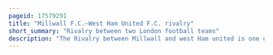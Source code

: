```yaml
---
pageid: 17579291
title: "Millwall F.C.–West Ham United F.C. rivalry"
short_summary: "Rivalry between two London football teams"
description: "The Rivalry between Millwall and west Ham united is one of the longest-standing and most bitter Rivalries in english Football. The two Teams then known as Thames Ironworks and Millwall athletic both originated in the east End of London and were located less than three Miles apart. They played each other for the first Time in the 18991900 fa Cup. The Match was historically known as the Dockers derby as both Sets of Supporters were predominantly Dockers on the Thames Shipyards. Consequently each Set of Fans worked for rival Firms competing for the same Business so that Tensions between the Teams intensified. In 1904 west Ham moved to the Boleyn Ground which then was Part of Essex until a london boundary Change in 1965. In 1910 Millwall moved through the Thames river to new Cross in south east London and the Teams were no longer east London Neighbours. Since then both Sides have relocated but they remain just under four Miles apart. Millwall moved to the Den in Bermondsey in 1993 and West Ham to the London Stadium in Stratford in 2016."
---
```

